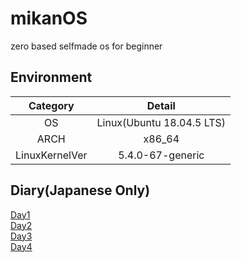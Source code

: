 # mikanOS
zero based selfmade os for beginner

## Environment

|Category|Detail|
|:---:|:---:|
|OS|Linux(Ubuntu 18.04.5 LTS)|
|ARCH|x86_64|
|LinuxKernelVer|5.4.0-67-generic|

## Diary(Japanese Only)
[Day1](Diary/Day01/README.md)  
[Day2](Diary/Day02/README.md)  
[Day3](Diary/Day03/README.md)  
[Day4](Diary/Day04/README.md)  
